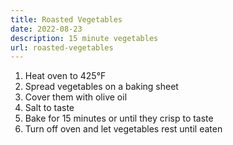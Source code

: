 ```yaml
---
title: Roasted Vegetables
date: 2022-08-23
description: 15 minute vegetables
url: roasted-vegetables
---
```


1. Heat oven to 425°F
2. Spread vegetables on a baking sheet
3. Cover them with olive oil
4. Salt to taste
5. Bake for 15 minutes or until they crisp to taste
6. Turn off oven and let vegetables rest until eaten
